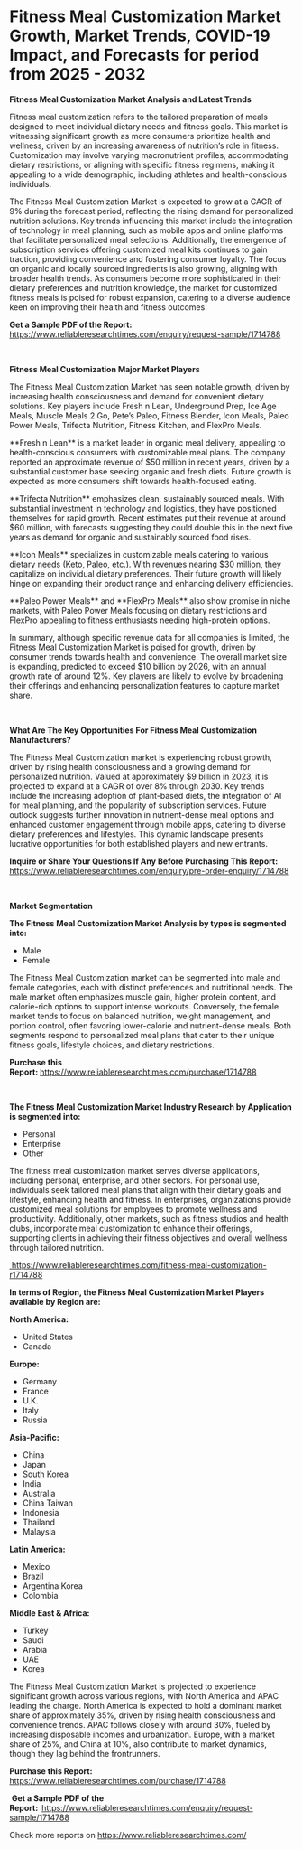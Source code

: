 <p><h1>Fitness Meal Customization Market Growth, Market Trends, COVID-19 Impact, and Forecasts for period from 2025 - 2032</h1></p><p><strong>Fitness Meal Customization Market Analysis and Latest Trends</strong></p>
<p><p>Fitness meal customization refers to the tailored preparation of meals designed to meet individual dietary needs and fitness goals. This market is witnessing significant growth as more consumers prioritize health and wellness, driven by an increasing awareness of nutrition’s role in fitness. Customization may involve varying macronutrient profiles, accommodating dietary restrictions, or aligning with specific fitness regimens, making it appealing to a wide demographic, including athletes and health-conscious individuals.</p><p>The Fitness Meal Customization Market is expected to grow at a CAGR of 9% during the forecast period, reflecting the rising demand for personalized nutrition solutions. Key trends influencing this market include the integration of technology in meal planning, such as mobile apps and online platforms that facilitate personalized meal selections. Additionally, the emergence of subscription services offering customized meal kits continues to gain traction, providing convenience and fostering consumer loyalty. The focus on organic and locally sourced ingredients is also growing, aligning with broader health trends. As consumers become more sophisticated in their dietary preferences and nutrition knowledge, the market for customized fitness meals is poised for robust expansion, catering to a diverse audience keen on improving their health and fitness outcomes.</p></p>
<p><strong>Get a Sample PDF of the Report:&nbsp;</strong> <a href="https://www.reliableresearchtimes.com/enquiry/request-sample/1714788?utm_campaign=2646&utm_medium=2&utm_source=Github&utm_content=ia&utm_term=28032025&utm_id=fitness-meal-customization">https://www.reliableresearchtimes.com/enquiry/request-sample/1714788</a></p>
<p>&nbsp;</p>
<p><strong>Fitness Meal Customization Major Market Players</strong></p>
<p><p>The Fitness Meal Customization Market has seen notable growth, driven by increasing health consciousness and demand for convenient dietary solutions. Key players include Fresh n Lean, Underground Prep, Ice Age Meals, Muscle Meals 2 Go, Pete’s Paleo, Fitness Blender, Icon Meals, Paleo Power Meals, Trifecta Nutrition, Fitness Kitchen, and FlexPro Meals.</p><p>**Fresh n Lean** is a market leader in organic meal delivery, appealing to health-conscious consumers with customizable meal plans. The company reported an approximate revenue of $50 million in recent years, driven by a substantial customer base seeking organic and fresh diets. Future growth is expected as more consumers shift towards health-focused eating.</p><p>**Trifecta Nutrition** emphasizes clean, sustainably sourced meals. With substantial investment in technology and logistics, they have positioned themselves for rapid growth. Recent estimates put their revenue at around $60 million, with forecasts suggesting they could double this in the next five years as demand for organic and sustainably sourced food rises.</p><p>**Icon Meals** specializes in customizable meals catering to various dietary needs (Keto, Paleo, etc.). With revenues nearing $30 million, they capitalize on individual dietary preferences. Their future growth will likely hinge on expanding their product range and enhancing delivery efficiencies.</p><p>**Paleo Power Meals** and **FlexPro Meals** also show promise in niche markets, with Paleo Power Meals focusing on dietary restrictions and FlexPro appealing to fitness enthusiasts needing high-protein options.</p><p>In summary, although specific revenue data for all companies is limited, the Fitness Meal Customization Market is poised for growth, driven by consumer trends towards health and convenience. The overall market size is expanding, predicted to exceed $10 billion by 2026, with an annual growth rate of around 12%. Key players are likely to evolve by broadening their offerings and enhancing personalization features to capture market share.</p></p>
<p>&nbsp;</p>
<p><strong>What Are The Key Opportunities For Fitness Meal Customization Manufacturers?</strong></p>
<p><p>The Fitness Meal Customization market is experiencing robust growth, driven by rising health consciousness and a growing demand for personalized nutrition. Valued at approximately $9 billion in 2023, it is projected to expand at a CAGR of over 8% through 2030. Key trends include the increasing adoption of plant-based diets, the integration of AI for meal planning, and the popularity of subscription services. Future outlook suggests further innovation in nutrient-dense meal options and enhanced customer engagement through mobile apps, catering to diverse dietary preferences and lifestyles. This dynamic landscape presents lucrative opportunities for both established players and new entrants.</p></p>
<p><strong>Inquire or Share Your Questions If Any Before Purchasing This Report:</strong> <a href="https://www.reliableresearchtimes.com/enquiry/pre-order-enquiry/1714788?utm_campaign=2646&utm_medium=2&utm_source=Github&utm_content=ia&utm_term=28032025&utm_id=fitness-meal-customization">https://www.reliableresearchtimes.com/enquiry/pre-order-enquiry/1714788</a></p>
<p>&nbsp;</p>
<p><strong>Market Segmentation</strong></p>
<p><strong>The Fitness Meal Customization Market Analysis by types is segmented into:</strong></p>
<p><ul><li>Male</li><li>Female</li></ul></p>
<p><p>The Fitness Meal Customization market can be segmented into male and female categories, each with distinct preferences and nutritional needs. The male market often emphasizes muscle gain, higher protein content, and calorie-rich options to support intense workouts. Conversely, the female market tends to focus on balanced nutrition, weight management, and portion control, often favoring lower-calorie and nutrient-dense meals. Both segments respond to personalized meal plans that cater to their unique fitness goals, lifestyle choices, and dietary restrictions.</p></p>
<p><strong>Purchase this Report:&nbsp;</strong><a href="https://www.reliableresearchtimes.com/purchase/1714788?utm_campaign=2646&utm_medium=2&utm_source=Github&utm_content=ia&utm_term=28032025&utm_id=fitness-meal-customization">https://www.reliableresearchtimes.com/purchase/1714788</a></p>
<p>&nbsp;</p>
<p><strong>The Fitness Meal Customization Market Industry Research by Application is segmented into:</strong></p>
<p><ul><li>Personal</li><li>Enterprise</li><li>Other</li></ul></p>
<p><p>The fitness meal customization market serves diverse applications, including personal, enterprise, and other sectors. For personal use, individuals seek tailored meal plans that align with their dietary goals and lifestyle, enhancing health and fitness. In enterprises, organizations provide customized meal solutions for employees to promote wellness and productivity. Additionally, other markets, such as fitness studios and health clubs, incorporate meal customization to enhance their offerings, supporting clients in achieving their fitness objectives and overall wellness through tailored nutrition.</p></p>
<p><a href="https://www.reliableresearchtimes.com/fitness-meal-customization-r1714788?utm_campaign=2646&utm_medium=2&utm_source=Github&utm_content=ia&utm_term=28032025&utm_id=fitness-meal-customization">&nbsp;https://www.reliableresearchtimes.com/fitness-meal-customization-r1714788</a></p>
<p><strong>In terms of Region, the Fitness Meal Customization Market Players available by Region are:</strong></p>
<p>
    <p> <strong> North America: </strong>
        <ul>
            <li>United States</li>
            <li>Canada</li>
        </ul>
        </p> 
    <p> <strong> Europe: </strong>
        <ul>
            <li>Germany</li>
            <li>France</li>
            <li>U.K.</li>
            <li>Italy</li>
            <li>Russia</li>
        </ul>
        </p> 
    <p> <strong> Asia-Pacific: </strong>
        <ul>
            <li>China</li>
            <li>Japan</li>
            <li>South Korea</li>
            <li>India</li>
            <li>Australia</li>
            <li>China Taiwan</li>
            <li>Indonesia</li>
            <li>Thailand</li>
            <li>Malaysia</li>
        </ul>
        </p> 
    <p> <strong> Latin America: </strong>
        <ul>
            <li>Mexico</li>
            <li>Brazil</li>
            <li>Argentina Korea</li>
            <li>Colombia</li>
        </ul>
        </p> 
    <p> <strong> Middle East & Africa: </strong>
        <ul>
            <li>Turkey</li>
            <li>Saudi</li>
            <li>Arabia</li>
            <li>UAE</li>
            <li>Korea</li>
        </ul>
    </p>
    </p>
<p><p>The Fitness Meal Customization Market is projected to experience significant growth across various regions, with North America and APAC leading the charge. North America is expected to hold a dominant market share of approximately 35%, driven by rising health consciousness and convenience trends. APAC follows closely with around 30%, fueled by increasing disposable incomes and urbanization. Europe, with a market share of 25%, and China at 10%, also contribute to market dynamics, though they lag behind the frontrunners.</p></p>
<p><strong>Purchase this Report: </strong><a href="https://www.reliableresearchtimes.com/purchase/1714788?utm_campaign=2646&utm_medium=2&utm_source=Github&utm_content=ia&utm_term=28032025&utm_id=fitness-meal-customization">https://www.reliableresearchtimes.com/purchase/1714788</a></p>
<p>&nbsp;<strong>Get a Sample PDF of the Report:&nbsp;&nbsp;</strong><a href="https://www.reliableresearchtimes.com/enquiry/request-sample/1714788?utm_campaign=2646&utm_medium=2&utm_source=Github&utm_content=ia&utm_term=28032025&utm_id=fitness-meal-customization">https://www.reliableresearchtimes.com/enquiry/request-sample/1714788</a></p>
<p><strong></strong></p>
<p>Check more reports on <a href="https://www.reliableresearchtimes.com/?utm_campaign=2646&utm_medium=2&utm_source=Github&utm_content=ia&utm_term=28032025&utm_id=fitness-meal-customization">https://www.reliableresearchtimes.com/</a></p>